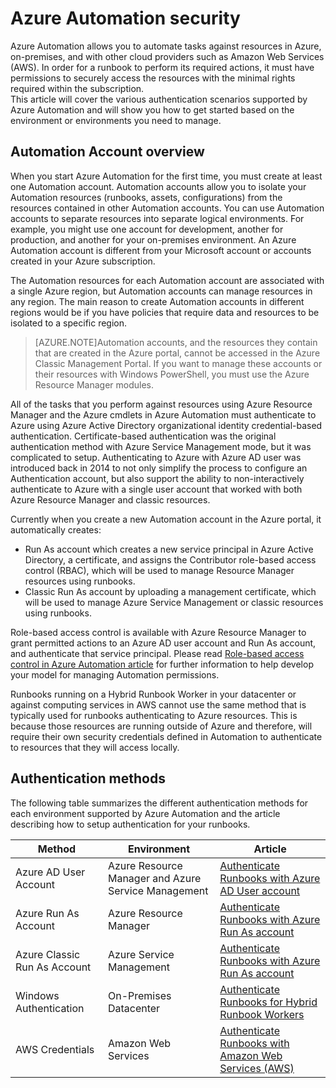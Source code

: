 <properties
   pageTitle="Azure Automation Security | Azure"
   description="This article provides an overview of automation security and the different authentication methods available for Automation Accounts in Azure Automation."
   services="automation"
   documentationCenter=""
   authors="MGoedtel"
   manager="jwhit"
   editor="tysonn"
   keywords="automation security, secure automation" />
<tags
   ms.service="automation"
   ms.devlang="na"
   ms.topic="get-started-article"
   ms.tgt_pltfrm="na"
   ms.workload="infrastructure-services"
   ms.date="07/29/2016"
   wacn.date=""
   ms.author="magoedte" />

# Azure Automation security
Azure Automation allows you to automate tasks against resources in Azure, on-premises, and with other cloud providers such as Amazon Web Services (AWS).  In order for a runbook to perform its required actions, it must have permissions to securely access the resources with the minimal rights required within the subscription.  
This article will cover the various authentication scenarios supported by Azure Automation and will show you how to get started based on the environment or environments you need to manage.  

## Automation Account overview
When you start Azure Automation for the first time, you must create at least one Automation account. Automation accounts allow you to isolate your Automation resources (runbooks, assets, configurations) from the resources contained in other Automation accounts. You can use Automation accounts to separate resources into separate logical environments. For example, you might use one account for development, another for production, and another for your on-premises environment.  An Azure Automation account is different from your Microsoft account or accounts created in your Azure subscription.

The Automation resources for each Automation account are associated with a single Azure region, but Automation accounts can manage resources in any region. The main reason to create Automation accounts in different regions would be if you have policies that require data and resources to be isolated to a specific region.

>[AZURE.NOTE]Automation accounts, and the resources they contain that are created in the Azure portal, cannot be accessed in the Azure Classic Management Portal. If you want to manage these accounts or their resources with Windows PowerShell, you must use the Azure Resource Manager modules.

All of the tasks that you perform against resources using Azure Resource Manager and the Azure cmdlets in Azure Automation must authenticate to Azure using Azure Active Directory organizational identity credential-based authentication.  Certificate-based  authentication was the original authentication method with Azure Service Management mode, but it was complicated to setup.  Authenticating to Azure with Azure AD user was introduced back in 2014 to not only simplify the process to configure an Authentication account, but also support the ability to non-interactively authenticate to Azure with a single user account that worked with both Azure Resource Manager and classic resources.   

Currently when you create a new Automation account in the Azure portal, it automatically creates:

-  Run As account which creates a new service principal in Azure Active Directory, a certificate, and assigns the Contributor role-based access control (RBAC), which will be used to manage Resource Manager resources using runbooks.
-  Classic Run As account by uploading a management certificate, which will be used to manage Azure Service Management or classic resources using runbooks.  

Role-based access control is available with Azure Resource Manager to grant permitted actions to an Azure AD user account and Run As account, and authenticate that service principal.  Please read [Role-based access control in Azure Automation article](/documentation/articles/automation-role-based-access-control/) for further information to help develop your model for managing Automation permissions.  

Runbooks running on a Hybrid Runbook Worker in your datacenter or against computing services in AWS cannot use the same method that is typically used for runbooks authenticating to Azure resources.  This is because those resources are running outside of Azure and therefore, will require their own security credentials defined in Automation to authenticate to resources that they will access locally.  

## Authentication methods

The following table summarizes the different authentication methods for each environment supported by Azure Automation and the article describing how to setup authentication for your runbooks.

Method  |  Environment  | Article
----------|----------|----------
Azure AD User Account | Azure Resource Manager and Azure Service Management | [Authenticate Runbooks with Azure AD User account](/documentation/articles/automation-sec-configure-aduser-account/)
Azure Run As Account | Azure Resource Manager | [Authenticate Runbooks with Azure Run As account](/documentation/articles/automation-sec-configure-azure-runas-account/)
Azure Classic Run As Account | Azure Service Management | [Authenticate Runbooks with Azure Run As account](/documentation/articles/automation-sec-configure-azure-runas-account/)
Windows Authentication | On-Premises Datacenter | [Authenticate Runbooks for Hybrid Runbook Workers](/documentation/articles/automation-hybrid-runbook-worker/)
AWS Credentials | Amazon Web Services | [Authenticate Runbooks with Amazon Web Services (AWS)](/documentation/articles/automation-sec-configure-aws-account/)



